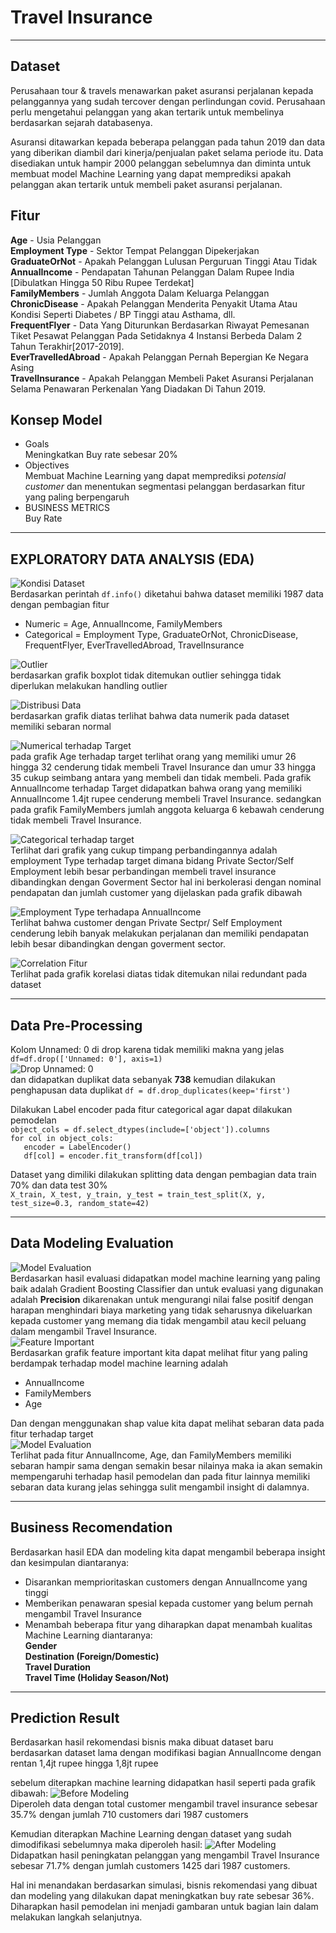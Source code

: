 # **Travel Insurance**
---
## Dataset
<p>Perusahaan tour & travels menawarkan paket asuransi perjalanan kepada pelanggannya yang sudah tercover dengan perlindungan covid. Perusahaan perlu mengetahui pelanggan yang akan tertarik untuk membelinya berdasarkan sejarah databasenya.<p>
<p>Asuransi ditawarkan kepada beberapa pelanggan pada tahun 2019 dan data yang diberikan diambil dari kinerja/penjualan paket selama periode itu. Data disediakan untuk hampir 2000 pelanggan sebelumnya dan diminta untuk membuat model Machine Learning yang dapat memprediksi apakah pelanggan akan tertarik untuk membeli paket asuransi perjalanan.</p>
    
## Fitur
**Age** - Usia Pelanggan <br>
**Employment Type** - Sektor Tempat Pelanggan Dipekerjakan <br>
**GraduateOrNot** - Apakah Pelanggan Lulusan Perguruan Tinggi Atau Tidak <br>
**AnnualIncome** - Pendapatan Tahunan Pelanggan Dalam Rupee India [Dibulatkan Hingga 50 Ribu Rupee Terdekat]<br>
**FamilyMembers** - Jumlah Anggota Dalam Keluarga Pelanggan<br>
**ChronicDisease** - Apakah Pelanggan Menderita Penyakit Utama Atau Kondisi Seperti Diabetes / BP Tinggi atau Asthama, dll. <br>
**FrequentFlyer** - Data Yang Diturunkan Berdasarkan Riwayat Pemesanan Tiket Pesawat Pelanggan Pada Setidaknya 4 Instansi Berbeda Dalam 2 Tahun Terakhir[2017-2019]. <br>
**EverTravelledAbroad** - Apakah Pelanggan Pernah Bepergian Ke Negara Asing<br>
**TravelInsurance** - Apakah Pelanggan Membeli Paket Asuransi Perjalanan Selama Penawaran Perkenalan Yang Diadakan Di Tahun 2019.

## Konsep Model
* Goals<br>
Meningkatkan Buy rate sebesar 20%
* Objectives<br>
Membuat Machine Learning yang dapat memprediksi *potensial customer* dan menentukan segmentasi pelanggan berdasarkan fitur yang paling berpengaruh
* BUSINESS METRICS <br>
Buy Rate
---
## EXPLORATORY DATA ANALYSIS (EDA)

![Kondisi Dataset](image/df.info().png)<br>
Berdasarkan perintah `df.info()` diketahui bahwa dataset memiliki 1987 data dengan pembagian fitur
- Numeric = Age, AnnualIncome, FamilyMembers
- Categorical = Employment Type, GraduateOrNot, ChronicDisease, FrequentFlyer, EverTravelledAbroad, TravelInsurance

![Outlier](image/outlier.png)<br>
berdasarkan grafik boxplot tidak ditemukan outlier sehingga tidak diperlukan melakukan handling outlier<br>

![Distribusi Data](image/distribusi_data.png)<br>
berdasarkan grafik diatas terlihat bahwa data numerik pada dataset memiliki sebaran normal<br>

![Numerical terhadap Target](image/numerical-target.png)<br>
pada grafik Age terhadap target terlihat orang yang memiliki umur 26 hingga 32 cenderung tidak membeli Travel Insurance dan umur 33 hingga 35 cukup seimbang antara yang membeli dan tidak membeli. Pada grafik AnnualIncome terhadap Target didapatkan bahwa orang yang memiliki AnnualIncome 1.4jt rupee cenderung membeli Travel Insurance. sedangkan pada grafik FamilyMembers jumlah anggota keluarga 6 kebawah cenderung tidak membeli Travel Insurance.<br>

![Categorical terhadap target](image/Categorical-target.png)<br>
Terlihat dari grafik yang cukup timpang perbandingannya adalah employment Type terhadap target dimana bidang Private Sector/Self Employment lebih besar perbandingan membeli travel insurance dibandingkan dengan Goverment Sector hal ini berkolerasi dengan nominal pendapatan dan jumlah customer yang dijelaskan pada grafik dibawah

![Employment Type terhadapa AnnualIncome](image/Employmen_Type-Target.png)<br>
Terlihat bahwa customer dengan Private Sectpr/ Self Employment cenderung lebih banyak melakukan perjalanan dan memiliki pendapatan lebih besar dibandingkan dengan goverment sector.<br>

![Correlation Fitur](image/correlation.png)<br>
Terlihat pada grafik korelasi diatas tidak ditemukan nilai redundant pada dataset<br>

---

## Data Pre-Processing

Kolom Unnamed: 0 di drop karena tidak memiliki makna yang jelas `df=df.drop(['Unnamed: 0'], axis=1)`<br>
![Drop Unnamed: 0](image/drop_unnamed.png)<br>
dan didapatkan duplikat data sebanyak **738** kemudian dilakukan penghapusan data duplikat `df = df.drop_duplicates(keep='first')`<br>

Dilakukan Label encoder pada fitur categorical agar dapat dilakukan pemodelan <br>
`object_cols = df.select_dtypes(include=['object']).columns`<br>
`for col in object_cols:`<br>
`   encoder = LabelEncoder()`<br>
`   df[col] = encoder.fit_transform(df[col])`<br>

Dataset yang dimiliki dilakukan splitting data dengan pembagian data train 70% dan data test 30% <br>
`X_train, X_test, y_train, y_test = train_test_split(X, y, test_size=0.3, random_state=42)`

---
## Data Modeling Evaluation <br>

![Model Evaluation](image/evaluation.png)<br>
Berdasarkan hasil evaluasi didapatkan model machine learning yang paling baik adalah Gradient Boosting Classifier dan untuk evaluasi yang digunakan adalah **Precision** dikarenakan untuk mengurangi nilai false positif dengan harapan menghindari biaya marketing yang tidak seharusnya dikeluarkan kepada customer yang memang dia tidak mengambil atau kecil peluang dalam mengambil Travel Insurance.<br>
![Feature Important](image/important.png)<br>
Berdasarkan grafik feature important kita dapat melihat fitur yang paling berdampak terhadap model machine learning adalah<br>
* AnnualIncome
* FamilyMembers
* Age <br>

Dan dengan menggunakan shap value kita dapat melihat sebaran data pada fitur terhadap target<br>
![Model Evaluation](image/Shap_value.png)<br>
Terlihat pada fitur AnnualIncome, Age, dan FamilyMembers memiliki sebaran hampir sama dengan semakin besar nilainya maka ia akan semakin mempengaruhi terhadap hasil pemodelan dan pada fitur lainnya memiliki sebaran data kurang jelas sehingga sulit mengambil insight di dalamnya.<br>

---

## Business Recomendation<br>

Berdasarkan hasil EDA dan modeling kita dapat mengambil beberapa insight dan kesimpulan diantaranya:
* Disarankan memprioritaskan customers dengan AnnualIncome yang tinggi
* Memberikan penawaran spesial kepada customer yang belum pernah mengambil Travel Insurance
* Menambah beberapa fitur yang diharapkan dapat menambah kualitas Machine Learning diantaranya:<br>
**Gender<br>
Destination (Foreign/Domestic)<br>
Travel Duration<br>
Travel Time (Holiday Season/Not)<br>**

---
## Prediction Result<br>

Berdasarkan hasil rekomendasi bisnis maka dibuat dataset baru berdasarkan dataset lama dengan modifikasi bagian AnnualIncome dengan rentan 1,4jt rupee hingga 1,8jt rupee<br>

sebelum diterapkan machine learning didapatkan hasil seperti pada grafik dibawah:
![Before Modeling](image/before.png)<br>
Diperoleh data dengan total customer mengambil travel insurance sebesar 35.7% dengan jumlah 710 customers dari 1987 customers<br>

Kemudian diterapkan Machine Learning dengan dataset yang sudah dimodifikasi sebelumnya maka diperoleh hasil:
![After Modeling](image/after.png)<br>
Didapatkan hasil peningkatan pelanggan yang mengambil Travel Insurance sebesar 71.7% dengan jumlah customers 1425 dari 1987 customers.<br>

Hal ini menandakan berdasarkan simulasi, bisnis rekomendasi yang dibuat dan modeling yang dilakukan dapat meningkatkan buy rate sebesar 36%. Diharapkan hasil pemodelan ini menjadi gambaran untuk bagian lain dalam melakukan langkah selanjutnya.
